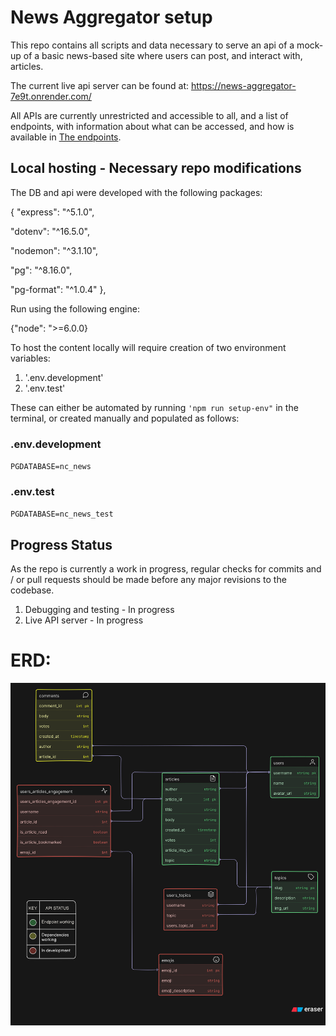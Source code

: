 # News Aggregator setup

This repo contains all scripts and data necessary to serve an api of a mock-up of a basic news-based site where users can post, and interact with, articles.

The current live api server can be found at: https://news-aggregator-7e9t.onrender.com/

All APIs are currently unrestricted and accessible to all, and a list of endpoints, with information about what can be accessed, and how is available in [The endpoints](endpoints.json).

## Local hosting - Necessary repo modifications

The DB and api were developed with the following packages:

{
"express": "^5.1.0",

"dotenv": "^16.5.0",

"nodemon": "^3.1.10",

"pg": "^8.16.0",

"pg-format": "^1.0.4"
},

Run using the following engine:

{"node": ">=6.0.0}

To host the content locally will require creation of two environment variables:

1. '.env.development'
2. '.env.test'

These can either be automated by running `'npm run setup-env"` in the terminal, or created manually and populated as follows:

### .env.development

`PGDATABASE=nc_news`

### .env.test

`PGDATABASE=nc_news_test`

## Progress Status

As the repo is currently a work in progress, regular checks for commits and / or pull requests should be made before any major revisions to the codebase.

1. Debugging and testing - In progress
2. Live API server - In progress

# ERD:

![Link to ERD](ERD.svg)
